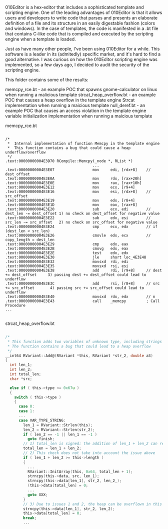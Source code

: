 010Editor is a hex-editor that includes a sophisticated template and scripting engine.
One of the leading advantages of 010Editor is that it allows users and developers to write code that parses and presents an elaborate definition of a file and its structure in an easily digestable fashion (colors and windows). 
In the case of templates, the code is manifested in a .bt file that contains C-like code that is compiled and executed by the scripting engine when a template is loaded.

Just as have many other people, I've been using 010Editor for a while. This software is a leader in its (admitedly) specific market, and it's hard to find a good alternative.
I was curious on how the 010Editor scripting engine was implemented, so a few days ago, I decided to audit the security of the scripting engine.

This folder contains some of the results:

memcpy_rce.bt - an example POC that spawns gnome-calculator on linux when running a malicious template
strcat_heap_overflow.bt - an example POC that causes a heap overflow in the template engine Strcat implementation when running a maicious template
null_deref.bt - an example POC that causes an access violation in the template engine variable initialization implementation when running a maicious template

memcpy_rce.bt

```Assembly

/*
 *  Internal implementation of function Memcpy in the template engine
 *  This function contains a bug that could cause a heap underflow/overflow
 */
.text:00000000004E3D70 RCompile::Memcpy(_node *, RList *)
                                       ...
.text:00000000004E3E07                 mov     edi, [rdx+8]    // dest_offset
.text:00000000004E3E0A                 mov     rdx, [rax+20h]
.text:00000000004E3E0E                 mov     rax, [rax+10h]
.text:00000000004E3E12                 mov     ecx, [r9+4]
.text:00000000004E3E16                 mov     esi, [rdx+8]    // src_offset
.text:00000000004E3E19                 mov     edx, [r8+4]
.text:00000000004E3E1D                 mov     eax, [rax+8]
.text:00000000004E3E20                 sub     ecx, edi        // dest_len -= dest_offset 1) no check on dest_offset for negative value
.text:00000000004E3E22                 sub     edx, esi        // src_len -= src_offset   2) no check on src_offset for negative value
.text:00000000004E3E24                 cmp     ecx, edx        // if (dest_len < src_len)
.text:00000000004E3E26                 cmovle  edx, ecx        //   copy_length = dest_len
.text:00000000004E3E29                 cmp     edx, eax        
.text:00000000004E3E2B                 cmovg   edx, eax        
.text:00000000004E3E2E                 test    edx, edx        
.text:00000000004E3E30                 jle     short loc_4E3E48 
.text:00000000004E3E32                 movsxd  rdi, edi        
.text:00000000004E3E35                 movsxd  rsi, esi        
.text:00000000004E3E38                 add     rdi, [r9+8]     // dest += dest_offset     3) passing dest += dest_offset could lead to underflow
.text:00000000004E3E3C                 add     rsi, [r8+8]     // src += src_offset       4) passing src += src_offset could lead to underflow
.text:00000000004E3E40                 movsxd  rdx, edx        // n
.text:00000000004E3E43                 call    _memcpy         ; Call Procedure
...


```

strcat_heap_overflow.bt

```C

/*
 * This function adds two variables of unknown type, including strings
 * The function contains a bug that could lead to a heap overflow
 */
__int64 RVariant::Add@(RVariant *this, RVariant *str_2, double a3)
{
  int len_1; 
  int len_2; 
  int total_len;
  char *src;

  else if ( this->type <= 0x67u )
  {
    switch ( this->type )
    {
      case 0:
      case 1:
      ...
      case VAR_TYPE_STRING:
        len_1 = RVariant::Strlen(this);
        len_2 = RVariant::Strlen(str_2);
        if ( len_2 == -1 || len_1 == -1 )
          goto finish;
        // 1) total_len is signed: the addition of len_1 + len_2 can result in a signed integer
        total_len = len_1 + len_2;
        // 2) This check does not take into account the issue above
        if ( len_1 + len_2 >= this->length )
        {
          ...
          RVariant::InitArray(this, 0x64, total_len + 1);
          strncpy(this->data, src, len_1);
          strncpy(this->data[len_1], str_2, len_2_);
          (this->data[total_len] = 0;
          ...
          goto XXX;
        }
        // 3) Due to issues 1 and 2, the heap can be overflown in this strcpy
        strncpy(this->data[len_1], str_2, len_2);
        this->data[total_len] = 0;
        break;
        ...

```
